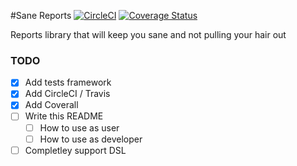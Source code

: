 #Sane Reports
[![CircleCI](https://circleci.com/gh/demisto/sane-reports.svg?style=svg&circle-token=eac6cf719d42f37bfa95f8a33112970fe4799cc5)](https://circleci.com/gh/demisto/sane-reports)
[![Coverage Status](https://coveralls.io/repos/github/demisto/sane-reports/badge.svg?branch=master&t=C6DzM5)](https://coveralls.io/github/demisto/sane-reports?branch=master)

Reports library that will keep you sane and not pulling your hair out

### TODO
- [x] Add tests framework
- [x] Add CircleCI / Travis
- [x] Add Coverall
- [ ] Write this README
  - [ ] How to use as user 
  - [ ] How to use as developer
- [ ] Completley support DSL
